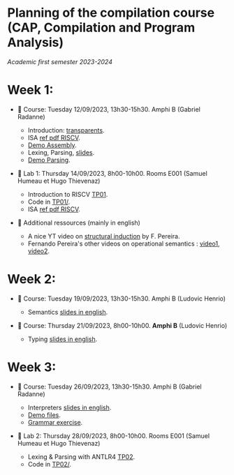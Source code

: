 # Planning of the compilation course (CAP, Compilation and Program Analysis)
_Academic first semester 2023-2024_

# Week 1:

- :book: Course: Tuesday 12/09/2023, 13h30-15h30. Amphi B (Gabriel Radanne)
  
  * Introduction: [transparents](course/capmif_cours01_intro_et_archi.pdf).
  * ISA [ref pdf RISCV](course/riscv_isa.pdf).
  * [Demo Assembly](course/demo20.s).
  * Lexing, Parsing, [slides](course/capmif_cours02_lexing_parsing.pdf).
  * [Demo Parsing](course/ANTLRExamples.tar.xz).

- :hammer: Lab 1: Thursday 14/09/2023, 8h00-10h00. Rooms E001 (Samuel Humeau et Hugo Thievenaz)

  * Introduction to RISCV [TP01](TP01/tp1.pdf).
  * Code in [TP01/](TP01/).
  * ISA [ref pdf RISCV](course/riscv_isa.pdf).

- :rocket: Additional ressources (mainly in english)

  * A nice YT video on [structural induction](https://www.youtube.com/watch?v=2o3EzvfgTiQ) by F. Pereira.
  * Fernando Pereira's other videos on operational semantics : [video1](https://www.youtube.com/watch?v=bOzbRhXvtlY), [video2](https://www.youtube.com/watch?v=aiBKOuM5iEA).

# Week 2:

- :book: Course: Tuesday 19/09/2023, 13h30-15h30. Amphi B (Ludovic Henrio)

  * Semantics [slides in english](course/CAP_Semantics.pdf).

- :book: Course: Thursday 21/09/2023, 8h00-10h00. **Amphi B** (Ludovic Henrio)

  * Typing [slides in english](course/CAP_cours04_typing.pdf).

# Week 3:

- :book: Course: Tuesday 26/09/2023, 13h30-15h30. Amphi B (Gabriel Radanne)

  * Interpreters [slides in english](course/capmif_cours03_interpreters.pdf).
  * [Demo files](course/ANTLRExamples.tar.xz).
  * [Grammar exercise](course/TD2.pdf).

- :hammer: Lab 2: Thursday 28/09/2023, 8h00-10h00. Rooms E001 (Samuel Humeau et Hugo Thievenaz)

  * Lexing & Parsing with ANTLR4 [TP02](TP02/tp2.pdf).
  * Code in [TP02/](TP02/).
